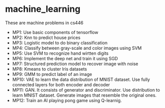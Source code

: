 # machine_learning
These are machine problems in cs446

* MP1: Use basic components of tensorflow
* MP2: Knn to predict house prices
* MP3: Logistic model to do binary classification
* MP4: Classify between gray-scale and color images using SVM
* MP5: Use SVM to recognize hand wirtten digits
* MP6: Implement the deep net and train it using SGD
* MP7: Structured prediction model to recover image with noise
* MP8: Kmeans to cluster Iris datasets
* MP9: GMM to predict label of an image
* MP10: VAE to learn the data distribution of MNIST dataset. Use fully connected layers for both encoder and decoder
* MP11: GAN. It consists of generator and discriminator. Use distribution to learn MNIST dataset. Generate images that resemble the original ones.
* MP12: Train an AI playing pong game using Q-learnig.
